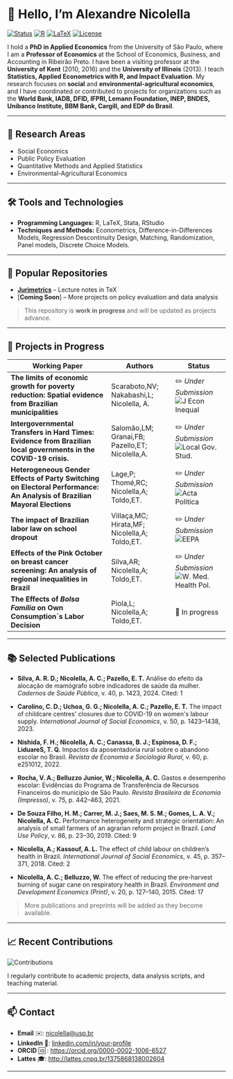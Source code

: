 # 👋 Hello, I’m Alexandre Nicolella

[![Status](https://img.shields.io/badge/Status-Work%20in%20Progress-yellow)]()
[![R](https://img.shields.io/badge/R-%3E%3D4.0-orange)](https://www.r-project.org/)
[![LaTeX](https://img.shields.io/badge/LaTeX-Project-lightgrey)](https://www.latex-project.org/)
[![License](https://img.shields.io/badge/License-USP-green.svg)](LICENSE)

I hold a **PhD in Applied Economics** from the University of São Paulo, where I am a **Professor of Economics** at the School of Economics, Business, and Accounting in Ribeirão Preto. I have been a visiting professor at the **University of Kent** (2010, 2016) and the **University of Illinois** (2013). I teach **Statistics, Applied Econometrics with R, and Impact Evaluation**. My research focuses on **social** and **environmental-agricultural economics**, and I have coordinated or contributed to projects for organizations such as the **World Bank, IADB, DFID, IFPRI, Lemann Foundation, INEP, BNDES, Unibanco Institute, BBM Bank, Cargill, and EDP do Brasil**.


---

## 🔭 Research Areas

- Social Economics  
- Public Policy Evaluation  
- Quantitative Methods and Applied Statistics  
- Environmental-Agricultural Economics 

---

## 🛠 Tools and Technologies

- **Programming Languages:** R, LaTeX, Stata, RStudio  
- **Techniques and Methods:** Econometrics, Difference-in-Differences Models, Regression Descontinuity Design, Matching, Randomization, Panel models, Discrete Choice Models.  

---

## 📂 Popular Repositories

- [**Jurimetrics**](https://anicolella.github.io/jurimetria/) – Lecture notes in TeX  
- [**Coming Soon**] – More projects on policy evaluation and data analysis  

> This repository is **work in progress** and will be updated as projects advance.

---

## 🚀 Projects in Progress

| Working Paper | Authors | Status |
|---------|-----------|--------|
| **The limits of economic growth for poverty reduction: Spatial evidence from Brazilian municipalities** | Scaraboto,NV; Nakabashi,L; Nicolella, A. |✏️ *Under Submission*![J Econ Inequal](https://img.shields.io/badge/J%20Econ%20Inequal-red)|
| **Intergovernmental Transfers in Hard Times: Evidence from Brazilian local governments in the COVID-19 crisis.** | Salomão,LM; Granai,FB; Pazello,ET;  Nicolella,A. | ✏️ *Under Submission*![Local Gov. Stud.](https://img.shields.io/badge/Local%20Gov.%20Stud.-red) |
| **Heterogeneous Gender Effects of Party Switching on Electoral Performance: An Analysis of Brazilian Mayoral Elections** | Lage,P; Thomé,RC; Nicolella,A; Toldo,ET. | ✏️ *Under Submission*![Acta Politica](https://img.shields.io/badge/Pol.%20Behavior.-red) |
| **The impact of Brazilian labor law on school dropout** | Villaça,MC; Hirata,MF; Nicolella,A; Toldo,ET. | ✏️ *Under Submission*![EEPA](https://img.shields.io/badge/EEPA.-red) |
| **Effects of the Pink October on breast cancer screening: An analysis of regional inequalities in Brazil** | Silva,AR; Nicolella,A; Toldo,ET. | ✏️ *Under Submission*![W. Med. Health Pol.](https://img.shields.io/badge/W.%20Med.%20Health%20Pol..-red) |
| **The Effects of *Bolsa Família* on Own Consumption´s Labor Decision** | Piola,L; Nicolella,A; Toldo,ET. | 🔄 In progress |

---

## 📚 Selected Publications

- **Silva, A. R. D.; Nicolella, A. C.; Pazello, E. T.** Análise do efeito da alocação de mamógrafo sobre indicadores de saúde da mulher. *Cadernos de Saúde Pública*, v. 40, p. 1423, 2024. Cited: 1  

- **Carolino, C. D.; Uchoa, G. G.; Nicolella, A. C.; Pazello, E. T.** The impact of childcare centres' closures due to COVID-19 on women's labour supply. *International Journal of Social Economics*, v. 50, p. 1423–1438, 2023.  

- **Nishida, F. H.; Nicolella, A. C.; Canassa, B. J.; Espinosa, D. F.; LiduareS, T. Q.** Impactos da aposentadoria rural sobre o abandono escolar no Brasil. *Revista de Economia e Sociologia Rural*, v. 60, p. e251012, 2022.  

- **Rocha, V. A.; Belluzzo Junior, W.; Nicolella, A. C.** Gastos e desempenho escolar: Evidências do Programa de Transferência de Recursos Financeiros do município de São Paulo. *Revista Brasileira de Economia (Impresso)*, v. 75, p. 442–463, 2021.  

- **De Souza Filho, H. M.; Carrer, M. J.; Saes, M. S. M.; Gomes, L. A. V.; Nicolella, A. C.** Performance heterogeneity and strategic orientation: An analysis of small farmers of an agrarian reform project in Brazil. *Land Use Policy*, v. 86, p. 23–30, 2019. Cited: 9  

- **Nicolella, A.; Kassouf, A. L.** The effect of child labour on children’s health in Brazil. *International Journal of Social Economics*, v. 45, p. 357–371, 2018. Cited: 2  

- **Nicolella, A. C.; Belluzzo, W.** The effect of reducing the pre-harvest burning of sugar cane on respiratory health in Brazil. *Environment and Development Economics (Print)*, v. 20, p. 127–140, 2015. Cited: 17

> More publications and preprints will be added as they become available.

---

## 📈 Recent Contributions

![Contributions](https://img.shields.io/badge/Contributions-61-green)  

I regularly contribute to academic projects, data analysis scripts, and teaching material.

---

## 📫 Contact

- **Email** ✉️: nicolella@usp.br  
- **LinkedIn** 🔗: [linkedin.com/in/your-profile](https://www.linkedin.com)  
- **ORCID** 🆔 :  https://orcid.org/0000-0002-1006-6527
- **Lattes** 🎓: http://lattes.cnpq.br/1375868138002604

---


